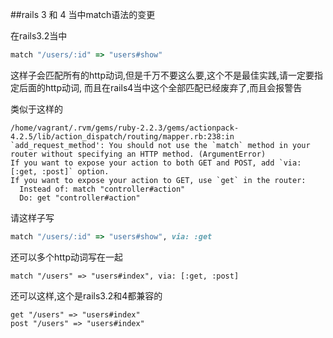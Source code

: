 ##rails 3 和 4 当中match语法的变更

在rails3.2当中
```ruby
match "/users/:id" => "users#show"
```
这样子会匹配所有的http动词,但是千万不要这么要,这个不是最佳实践,请一定要指定后面的http动词,
而且在rails4当中这个全部匹配已经废弃了,而且会报警告

类似于这样的
```
/home/vagrant/.rvm/gems/ruby-2.2.3/gems/actionpack-4.2.5/lib/action_dispatch/routing/mapper.rb:238:in `add_request_method': You should not use the `match` method in your router without specifying an HTTP method. (ArgumentError)
If you want to expose your action to both GET and POST, add `via: [:get, :post]` option.
If you want to expose your action to GET, use `get` in the router:
  Instead of: match "controller#action"
  Do: get "controller#action"
```

请这样子写
```ruby
match "/users/:id" => "users#show", via: :get
```
还可以多个http动词写在一起
```
match "/users" => "users#index", via: [:get, :post]
```

还可以这样,这个是rails3.2和4都兼容的
```
get "/users" => "users#index"
post "/users" => "users#index"
```
